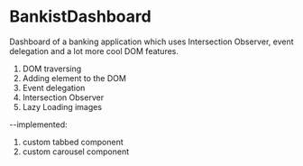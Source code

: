 # BankistDashboard
Dashboard of a banking application which uses Intersection Observer, event delegation and a lot more cool DOM features.
1. DOM traversing
2. Adding element to the DOM
3. Event delegation
4. Intersection Observer
5. Lazy Loading images

--implemented:
1. custom tabbed component
2. custom carousel component
